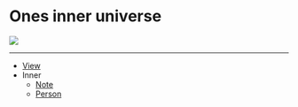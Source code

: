 # Ones inner universe

[![](https://image-link.xieyuheng.now.sh/inner/cover.png)](https://inner.xieyuheng.now.sh)

---

- [View](https://inner.xieyuheng.now.sh)
- Inner
  - [Note](/docs/source/_posts/note)
  - [Person](/docs/source/_posts/person)
